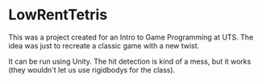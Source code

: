 # LowRentTetris
 
This was a project created for an Intro to Game Programming at UTS. The idea was just to recreate a classic game with a new twist.

It can be run using Unity. The hit detection is kind of a mess, but it works (they wouldn't let us use rigidbodys for the class).
